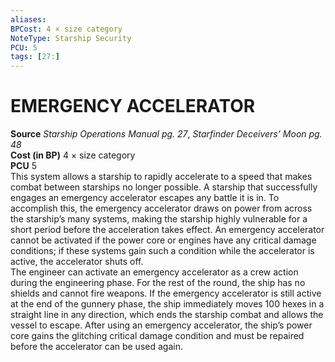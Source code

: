```yaml
---
aliases: 
BPCost: 4 × size category  
NoteType: Starship Security
PCU: 5
tags: [27:]
---
```

# EMERGENCY ACCELERATOR
**Source** _Starship Operations Manual pg. 27_, _Starfinder Deceivers’ Moon pg. 48_  
**Cost (in BP)** 4 × size category  
**PCU** 5  
This system allows a starship to rapidly accelerate to a speed that makes combat between starships no longer possible. A starship that successfully engages an emergency accelerator escapes any battle it is in. To accomplish this, the emergency accelerator draws on power from across the starship’s many systems, making the starship highly vulnerable for a short period before the acceleration takes effect. An emergency accelerator cannot be activated if the power core or engines have any critical damage conditions; if these systems gain such a condition while the accelerator is active, the accelerator shuts off.  
The engineer can activate an emergency accelerator as a crew action during the engineering phase. For the rest of the round, the ship has no shields and cannot fire weapons. If the emergency accelerator is still active at the end of the gunnery phase, the ship immediately moves 100 hexes in a straight line in any direction, which ends the starship combat and allows the vessel to escape. After using an emergency accelerator, the ship’s power core gains the glitching critical damage condition and must be repaired before the accelerator can be used again.